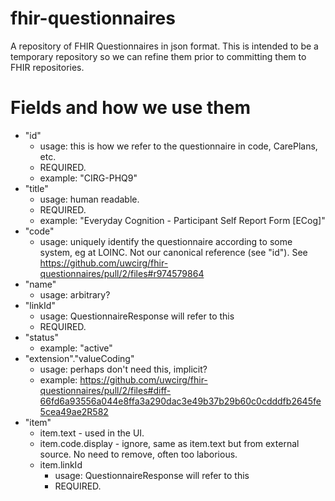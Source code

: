# fhir-questionnaires
A repository of FHIR Questionnaires in json format. This is intended to be a temporary repository so we can refine them prior to committing them to FHIR repositories.

# Fields and how we use them
- "id"
   - usage: this is how we refer to the questionnaire in code, CarePlans, etc.
   - REQUIRED.
   - example: "CIRG-PHQ9"
- "title"
   - usage: human readable.
   - REQUIRED.
   - example: "Everyday Cognition - Participant Self Report Form [ECog]"
- "code"
   - usage: uniquely identify the questionnaire according to some system, eg at LOINC. Not our canonical reference (see "id"). See https://github.com/uwcirg/fhir-questionnaires/pull/2/files#r974579864
- "name"
   - usage: arbitrary?
- "linkId"
   - usage: QuestionnaireResponse will refer to this
   - REQUIRED.
- "status"
   - example: "active"
- "extension"."valueCoding"
   - usage: perhaps don't need this, implicit?
   - example: https://github.com/uwcirg/fhir-questionnaires/pull/2/files#diff-66fd6a93556a044e8ffa3a290dac3e49b37b29b60c0cdddfb2645fe5cea49ae2R582 
- "item"
  - item.text - used in the UI.
  - item.code.display - ignore, same as item.text but from external source. No need to remove, often too laborious.
  - item.linkId
     - usage: QuestionnaireResponse will refer to this
     - REQUIRED.

